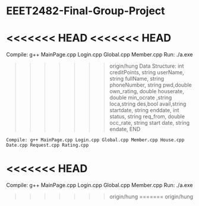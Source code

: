 # EEET2482-Final-Group-Project
<<<<<<< HEAD
<<<<<<< HEAD
=======
Compile: g++ MainPage.cpp Login.cpp Global.cpp Member.cpp
Run: ./a.exe
>>>>>>> origin/hung
Data Structure: int creditPoints, string userName, string fullName, 
    string phoneNumber, string pwd,double own_rating, double houserate, double min_ocrate
    ,string loca,string des,bool avail,string startdate, string enddate, int status, string req_from, double occ_rate, string start date, string endate, END
    
    Compile: g++ MainPage.cpp Login.cpp Global.cpp Member.cpp House.cpp Date.cpp Request.cpp Rating.cpp
    
<<<<<<< HEAD
=======
Compile: g++ MainPage.cpp Login.cpp Global.cpp Member.cpp
Run: ./a.exe
>>>>>>> origin/hung
=======
>>>>>>> origin/hung
